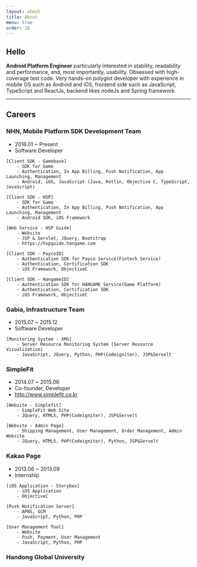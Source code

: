 ```yaml
---
layout: about
title: About
menu: true
order: 10
---
```


## Hello

**Android Platform Engineer** particularly interested in stability, readability and performance, and, most importantly, usability. 
Obsessed with high-coverage test code. 
Very hands-on polyglot developer with experience in mobile OS such as Android and iOS, frontend side such as JavaScript, TypeScript and ReactJs, backend likes nodeJs and Spring framework.


---

## Careers

### NHN, Mobile Platform SDK Development Team
- 2016.01 ~ Present
- Software Developer

```
[Client SDK - Gamebase]
    - SDK for Game
    - Authentication, In App Billing, Push Notification, App Launching, Management
    - Android, iOS, JavaScript (Java, Kotlin, Objective C, TypeScript, JavaScript)

[Client SDK - HSP]
    - SDK for Game
    - Authentication, In App Billing, Push Notification, App Launching, Management
    - Android SDK, iOS Framework

[Web Service - HSP Guide]
    - Website
    - JSP & Servlet, JQuery, Bootstrap
    - https://hspguide.hangame.com

[Client SDK - PaycoID]
    - Authentication SDK for Payco Service(Fintech Service)
    - Authentication, Certification SDK
    - iOS Framework, ObjectiveC

[Client SDK - HangameID]
    - Authentication SDK for HANGAME Service(Game Platform)
    - Authentication, Certification SDK
    - iOS Framework, ObjectiveC
```


### Gabia, Infrastructure Team
- 2015.07 ~ 2015.12
- Software Developer

```
[Monitoring System - XMS]
    - Server Resource Monitoring System (Server Resource Visualization)
    - JavaScript, JQuery, Python, PHP(Codeigniter), JSP&Servelt
```


### SimpleFit
- 2014.07 ~ 2015.06
- Co-founder, Developer
- http://www.simplefit.co.kr

```
[Website - Simplefit]
    - SimpleFit Web Site
    - JQuery, HTML5, PHP(Codeigniter), JSP&Servelt

[Website - Admin Page]
    - Shipping Management, User Management, Order Management, Admin Website
    - JQuery, HTML5, PHP(Codeigniter), Python, JSP&Servelt
```


### Kakao Page
- 2013.06 ~ 2013.09
- Internship

```
[iOS Application - Storybox]
    - iOS Application
    - ObjectiveC

[Push Notification Server]
    - APNS, GCM
    - JavaScript, Python, PHP

[User Management Tool]
    - Website
    - Push, Payment, User Management
    - JavaScript, Python, PHP
```


### Handong Global University

